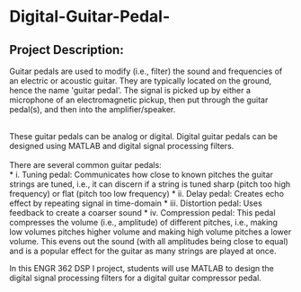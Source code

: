 # Digital-Guitar-Pedal-

## Project Description:

Guitar pedals are used to modify  (i.e., filter) the sound and frequencies of an electric or acoustic guitar. They are 
typically located on the ground, hence the name 'guitar pedal'. The signal is picked up by either a microphone of an 
electromagnetic pickup, then put through the guitar pedal(s), and then into the amplifier/speaker. <br><br>

These guitar pedals can be analog or digital. Digital guitar pedals can be designed using MATLAB and digital signal 
processing filters. 
<br><br>
There are several common guitar pedals:  
     * i. Tuning pedal: Communicates how close to known pitches the guitar strings are tuned, i.e., it can discern 
          if a string is tuned sharp (pitch too high frequency) or flat (pitch too low frequency) 
     * ii. Delay pedal: Creates echo effect by repeating signal in time-domain 
     * iii. Distortion pedal: Uses feedback to create a coarser sound 
     * iv. Compression pedal: This pedal compresses the volume (i.e., amplitude) of different pitches, i.e., making 
          low volumes pitches higher volume and making high volume pitches a lower volume. This evens out the 
          sound (with all amplitudes being close to equal) and is a popular effect for the guitar as many strings are 
          played at once. 
 
In  this  ENGR  362  DSP  I  project,  students  will  use  MATLAB  to  design  the  digital  signal  processing  filters  for  a 
digital guitar compressor pedal. 
 

